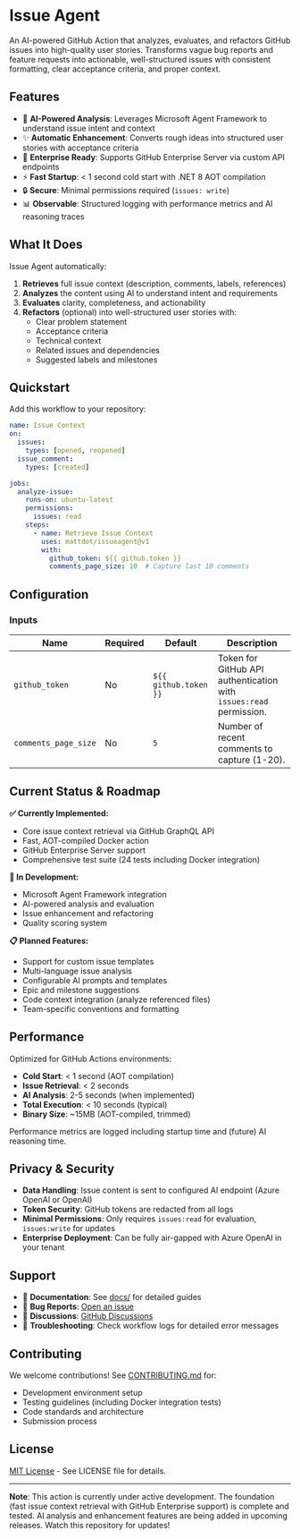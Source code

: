 # Issue Agent

An AI-powered GitHub Action that analyzes, evaluates, and refactors GitHub issues into high-quality user stories. Transforms vague bug reports and feature requests into actionable, well-structured issues with consistent formatting, clear acceptance criteria, and proper context.

## Features

- 🤖 **AI-Powered Analysis**: Leverages Microsoft Agent Framework to understand issue intent and context
- ✨ **Automatic Enhancement**: Converts rough ideas into structured user stories with acceptance criteria
- 🏢 **Enterprise Ready**: Supports GitHub Enterprise Server via custom API endpoints
- ⚡ **Fast Startup**: < 1 second cold start with .NET 8 AOT compilation
- 🔒 **Secure**: Minimal permissions required (`issues: write`)
- 📊 **Observable**: Structured logging with performance metrics and AI reasoning traces

## What It Does

Issue Agent automatically:

1. **Retrieves** full issue context (description, comments, labels, references)
2. **Analyzes** the content using AI to understand intent and requirements
3. **Evaluates** clarity, completeness, and actionability
4. **Refactors** (optional) into well-structured user stories with:
   - Clear problem statement
   - Acceptance criteria
   - Technical context
   - Related issues and dependencies
   - Suggested labels and milestones

## Quickstart

Add this workflow to your repository:

```yaml
name: Issue Context
on:
  issues:
    types: [opened, reopened]
  issue_comment:
    types: [created]

jobs:
  analyze-issue:
    runs-on: ubuntu-latest
    permissions:
      issues: read
    steps:
      - name: Retrieve Issue Context
        uses: mattdot/issueagent@v1
        with:
          github_token: ${{ github.token }}
          comments_page_size: 10  # Capture last 10 comments
```

## Configuration

### Inputs

| Name | Required | Default | Description |
| ---- | -------- | ------- | ----------- |
| `github_token` | No | `${{ github.token }}` | Token for GitHub API authentication with `issues:read` permission. |
| `comments_page_size` | No | `5` | Number of recent comments to capture (1-20). |

## Current Status & Roadmap

**✅ Currently Implemented:**
- Core issue context retrieval via GitHub GraphQL API
- Fast, AOT-compiled Docker action
- GitHub Enterprise Server support
- Comprehensive test suite (24 tests including Docker integration)

**🚧 In Development:**
- Microsoft Agent Framework integration
- AI-powered analysis and evaluation
- Issue enhancement and refactoring
- Quality scoring system

**📋 Planned Features:**
- Support for custom issue templates
- Multi-language issue analysis
- Configurable AI prompts and templates
- Epic and milestone suggestions
- Code context integration (analyze referenced files)
- Team-specific conventions and formatting

## Performance

Optimized for GitHub Actions environments:

- **Cold Start**: < 1 second (AOT compilation)
- **Issue Retrieval**: < 2 seconds
- **AI Analysis**: 2-5 seconds (when implemented)
- **Total Execution**: < 10 seconds (typical)
- **Binary Size**: ~15MB (AOT-compiled, trimmed)

Performance metrics are logged including startup time and (future) AI reasoning time.

## Privacy & Security

- **Data Handling**: Issue content is sent to configured AI endpoint (Azure OpenAI or OpenAI)
- **Token Security**: GitHub tokens are redacted from all logs
- **Minimal Permissions**: Only requires `issues:read` for evaluation, `issues:write` for updates
- **Enterprise Deployment**: Can be fully air-gapped with Azure OpenAI in your tenant

## Support

- 📖 **Documentation**: See [docs/](docs/) for detailed guides
- 🐛 **Bug Reports**: [Open an issue](https://github.com/mattdot/issueagent/issues)
- 💬 **Discussions**: [GitHub Discussions](https://github.com/mattdot/issueagent/discussions)
- 🔧 **Troubleshooting**: Check workflow logs for detailed error messages

## Contributing

We welcome contributions! See [CONTRIBUTING.md](CONTRIBUTING.md) for:
- Development environment setup
- Testing guidelines (including Docker integration tests)
- Code standards and architecture
- Submission process

## License

[MIT License](LICENSE) - See LICENSE file for details.

---

**Note**: This action is currently under active development. The foundation (fast issue context retrieval with GitHub Enterprise support) is complete and tested. AI analysis and enhancement features are being added in upcoming releases. Watch this repository for updates!
